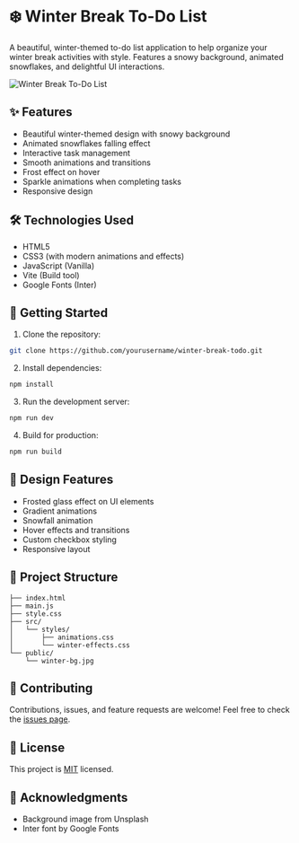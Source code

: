 # ❄️ Winter Break To-Do List

A beautiful, winter-themed to-do list application to help organize your winter break activities with style. Features a snowy background, animated snowflakes, and delightful UI interactions.

![Winter Break To-Do List](preview.png)

## ✨ Features

- Beautiful winter-themed design with snowy background
- Animated snowflakes falling effect
- Interactive task management
- Smooth animations and transitions
- Frost effect on hover
- Sparkle animations when completing tasks
- Responsive design

## 🛠️ Technologies Used

- HTML5
- CSS3 (with modern animations and effects)
- JavaScript (Vanilla)
- Vite (Build tool)
- Google Fonts (Inter)

## 🚀 Getting Started

1. Clone the repository:
```bash
git clone https://github.com/yourusername/winter-break-todo.git
```

2. Install dependencies:
```bash
npm install
```

3. Run the development server:
```bash
npm run dev
```

4. Build for production:
```bash
npm run build
```

## 🎨 Design Features

- Frosted glass effect on UI elements
- Gradient animations
- Snowfall animation
- Hover effects and transitions
- Custom checkbox styling
- Responsive layout

## 📁 Project Structure

```
├── index.html
├── main.js
├── style.css
├── src/
│   └── styles/
│       ├── animations.css
│       └── winter-effects.css
└── public/
    └── winter-bg.jpg
```

## 🤝 Contributing

Contributions, issues, and feature requests are welcome! Feel free to check the [issues page](https://github.com/yourusername/winter-break-todo/issues).

## 📝 License

This project is [MIT](LICENSE) licensed.

## 🙏 Acknowledgments

- Background image from Unsplash
- Inter font by Google Fonts
